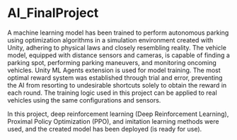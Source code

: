 # AI_FinalProject


A machine learning model has been trained to perform autonomous parking using optimization algorithms in a simulation environment created with Unity,
adhering to physical laws and closely resembling reality. The vehicle model, equipped with distance sensors and cameras, is capable of finding a parking spot,
performing parking maneuvers, and monitoring oncoming vehicles. Unity ML Agents extension is used for model training. The most optimal reward system was 
established through trial and error, preventing the AI from resorting to undesirable shortcuts solely to obtain the reward in each round. The training logic
used in this project can be applied to real vehicles using the same configurations and sensors.

In this project, deep reinforcement learning (Deep Reinforcement Learning), Proximal Policy Optimization (PPO), and imitation learning methods were used, and 
the created model has been deployed (is ready for use).
